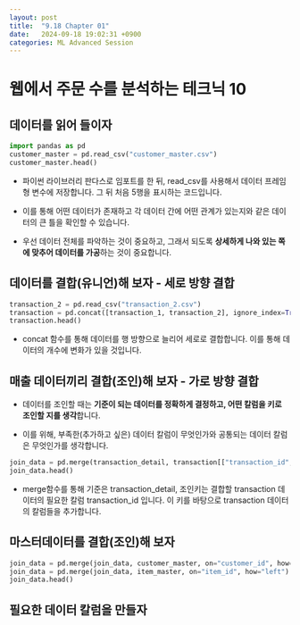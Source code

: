```yaml
---
layout: post
title:  "9.18 Chapter 01"
date:   2024-09-18 19:02:31 +0900
categories: ML Advanced Session
---
```


# 웹에서 주문 수를 분석하는 테크닉 10

## 데이터를 읽어 들이자

```python
import pandas as pd
customer_master = pd.read_csv("customer_master.csv")
customer_master.head()
```

* 파이썬 라이브러리 판다스로 임포트를 한 뒤, read_csv를 사용해서 데이터 프레임형 변수에 저장합니다. 그 뒤 처음 5행을 표시하는 코드입니다.

* 이를 통해 어떤 데이터가 존재하고 각 데이터 간에 어떤 관계가 있는지와 같은 데이터의 큰 틀을 확인할 수 있습니다.

* 우선 데이터 전체를 파악하는 것이 중요하고, 그래서 되도록 **상세하게 나와 있는 쪽에 맞추어 데이터를 가공**하는 것이 중요합니다.

## 데이터를 결합(유니언)해 보자 - 세로 방향 결합

```python
transaction_2 = pd.read_csv("transaction_2.csv")
transaction = pd.concat([transaction_1, transaction_2], ignore_index=True)
transaction.head()
```

* concat 함수를 통해 데이터를 행 방향으로 늘리어 세로로 결합합니다. 이를 통해 데이터의 개수에 변화가 있을 것입니다.

## 매출 데이터끼리 결합(조인)해 보자 - 가로 방향 결합

* 데이터를 조인할 때는 **기준이 되는 데이터를 정확하게 결정하고, 어떤 칼럼을 키로 조인할 지를 생각**합니다.

* 이를 위해, 부족한(추가하고 싶은) 데이터 칼럼이 무엇인가와 공통되는 데이터 칼럼은 무엇인가를 생각합니다.

```python
join_data = pd.merge(transaction_detail, transaction[["transaction_id", "payment_date", "customer_id"]], on="transaction_id", how="left")
join_data.head()
```

* merge함수를 통해 기준은 transaction_detail, 조인키는 결합할 transaction 데이터의 필요한 칼럼 transaction_id 입니다. 이 키를 바탕으로 transaction 데이터의 칼럼들을 추가합니다.

## 마스터데이터를 결합(조인)해 보자

```python
join_data = pd.merge(join_data, customer_master, on="customer_id", how="left")
join_data = pd.merge(join_data, item_master, on="item_id", how="left")
join_data.head()
```

## 필요한 데이터 칼럼을 만들자

